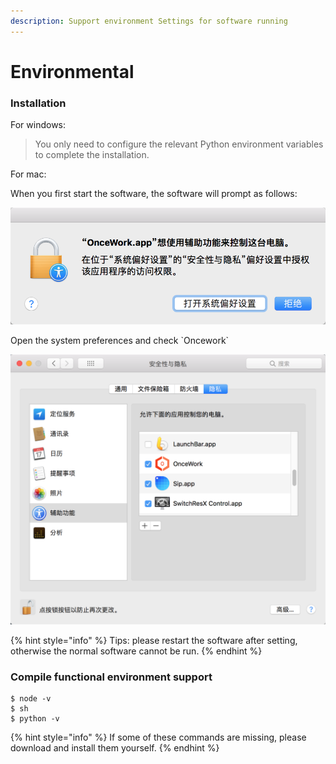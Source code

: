 ```yaml
---
description: Support environment Settings for software running
---
```


# Environmental

### Installation

For windows:

> You only need to configure the relevant Python environment variables to complete the installation.

For mac:

When you first start the software, the software will prompt as follows:

![](.gitbook/assets/yin-si-an-zhuang.png)

Open the system preferences and check \`Oncework\`

![](.gitbook/assets/yin-si-an-zhuang-2.png)

{% hint style="info" %}
Tips: please restart the software after setting, otherwise the normal software cannot be run.
{% endhint %}

### Compile functional environment support

```text
$ node -v
$ sh
$ python -v
```

{% hint style="info" %}
If some of these commands are missing, please download and install them yourself.
{% endhint %}

